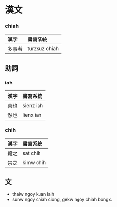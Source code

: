 # 漢文

### chiah

| 漢字 | 書寫系統 |
| :--- | :--- |
| 多事者 | turzsuz chiah |

## 助詞

### iah

| 漢字 | 書寫系統 |
| :--- | :--- |
| 善也 | sienz iah |
| 然也 | lienx iah |

### chih

| 漢字 | 書寫系統 |
| :--- | :--- |
| 殺之 | sat chih |
| 禁之 | kimw chih |

## 文

* thaiw ngoy kuan laih
* sunw ngoy chiah ciong, gekw ngoy chiah bongx.
